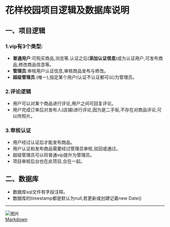 # 花样校园项目逻辑及数据库说明  
## 一、项目逻辑  
### 1.vip有3个类型:  
* **普通用户**:可购买商品,浏览等,认证之后(**添加认证信息**)成为认证用户,可发布商品,修改商品信息等。  
* **管理员**:审核用户认证信息,审核商品发布与修改。  
* **超级管理员**:(唯一),指定某个用户(认证不认证都可以)为管理员。  
### 2.评论逻辑  
* 用户可以对某个商品进行评论,用户之间可回复评论。
* 用户完成订单后对发布人(店铺)进行评论,因为是二手街,不存在对商品评论,可以传照片。
### 3.审核认证  
* 用户经过认证后才能发布商品。
* 用户认证和发布商品需要经过管理员审核,驳回或通过。
* 超级管理员可以将普通vip提升为管理员。
* 项目审核后台也在此项目,合在一起。
## 二、数据库  
* 数据库sql文件有字段注释。
* 数据库的timestamp都是默认为null,若更新或创建记着new Date()
---
 ![图片]()  
 [Markdown](http://blog.csdn.net/zhaokaiqiang1992)  
 